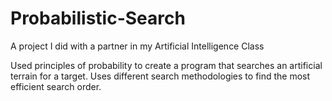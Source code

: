 # Probabilistic-Search
A project I did with a partner in my Artificial Intelligence Class


Used principles of probability to create a program that searches an artificial terrain for a target. Uses different search methodologies to find the most efficient search order.
